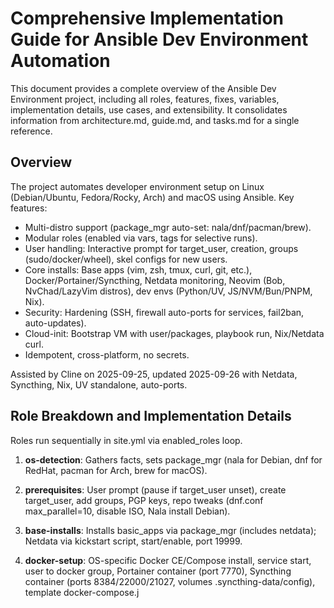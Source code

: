 # Comprehensive Implementation Guide for Ansible Dev Environment Automation

This document provides a complete overview of the Ansible Dev Environment project, including all roles, features, fixes, variables, implementation details, use cases, and extensibility. It consolidates information from architecture.md, guide.md, and tasks.md for a single reference.

## Overview
The project automates developer environment setup on Linux (Debian/Ubuntu, Fedora/Rocky, Arch) and macOS using Ansible. Key features:
- Multi-distro support (package_mgr auto-set: nala/dnf/pacman/brew).
- Modular roles (enabled via vars, tags for selective runs).
- User handling: Interactive prompt for target_user, creation, groups (sudo/docker/wheel), skel configs for new users.
- Core installs: Base apps (vim, zsh, tmux, curl, git, etc.), Docker/Portainer/Syncthing, Netdata monitoring, Neovim (Bob, NvChad/LazyVim distros), dev envs (Python/UV, JS/NVM/Bun/PNPM, Nix).
- Security: Hardening (SSH, firewall auto-ports for services, fail2ban, auto-updates).
- Cloud-init: Bootstrap VM with user/packages, playbook run, Nix/Netdata curl.
- Idempotent, cross-platform, no secrets.

Assisted by Cline on 2025-09-25, updated 2025-09-26 with Netdata, Syncthing, Nix, UV standalone, auto-ports.

## Role Breakdown and Implementation Details
Roles run sequentially in site.yml via enabled_roles loop.

1. **os-detection**: Gathers facts, sets package_mgr (nala for Debian, dnf for RedHat, pacman for Arch, brew for macOS).

2. **prerequisites**: User prompt (pause if target_user unset), create target_user, add groups, PGP keys, repo tweaks (dnf.conf max_parallel=10, disable ISO, Nala install Debian).

3. **base-installs**: Installs basic_apps via package_mgr (includes netdata); Netdata via kickstart script, start/enable, port 19999.

4. **docker-setup**: OS-specific Docker CE/Compose install, service start, user to docker group, Portainer container (port 7770), Syncthing container (ports 8384/22000/21027, volumes .syncthing-data/config), template docker-compose.j

